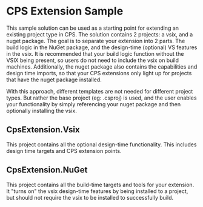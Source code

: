 # CPS Extension Sample
This sample solution can be used as a starting point for extending an existing project type in CPS. The solution contains 2 projects: a vsix, and a nuget package. The goal is to separate your extension into 2 parts. The build logic in the NuGet package, and the design-time (optional) VS features in the vsix. It is recommended that your build logic function without the VSIX being present, so users do not need to include the vsix on build machines. Additionally, the nuget package also contains the capabilities and design time imports, so that your CPS extensions only light up for projects that have the nuget package installed.

With this approach, different templates are not needed for different project types. But rather the base project (eg: .csproj) is used, and the user enables your functionality by simply referencing your nuget package and then optionally installing the vsix.

## CpsExtension.Vsix
This project contains all the optional design-time functionality. This includes design time targets and CPS extension points.

## CpsExtension.NuGet
This project contains all the build-time targets and tools for your extension. It "turns on" the vsix design-time features by being installed to a project, but should not require the vsix to be installed to successfully build.